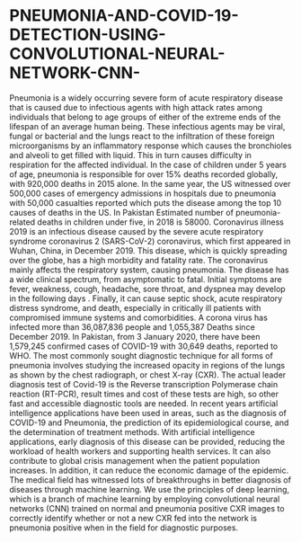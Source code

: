 # PNEUMONIA-AND-COVID-19-DETECTION-USING-CONVOLUTIONAL-NEURAL-NETWORK-CNN-
Pneumonia is a widely occurring severe form of acute respiratory disease that is caused due to infectious agents with high attack rates among individuals that belong to age groups of either of the extreme ends of the lifespan of an average human being. These infectious agents may be viral, fungal or bacterial and the lungs react to the infiltration of these foreign microorganisms by an inflammatory response which causes the bronchioles and alveoli to get filled with liquid. This in turn causes difficulty in respiration for the affected individual. In the case of children under 5 years of age, pneumonia is responsible for over 15% deaths recorded globally, with 920,000 deaths in 2015 alone. In the same year, the US witnessed over 500,000 cases of emergency admissions in hospitals due to pneumonia with 50,000 casualties reported which puts the disease among the top 10 causes of deaths in the US. In Pakistan Estimated number of pneumonia-related deaths in children under five, in 2018 is 58000.
Coronavirus illness 2019 is an infectious disease caused by the severe acute respiratory syndrome coronavirus 2 (SARS-CoV-2) coronavirus, which first appeared in Wuhan, China, in December 2019. This disease, which is quickly spreading over the globe, has a high morbidity and fatality rate. The coronavirus mainly affects the respiratory system, causing pneumonia. The disease has a wide clinical spectrum, from asymptomatic to fatal. Initial symptoms are fever, weakness, cough, headache, sore throat, and dyspnea may develop in the following days . Finally, it can cause septic shock, acute respiratory distress syndrome, and death, especially in critically ill patients with compromised immune systems and comorbidities. A corona virus has infected more than 36,087,836 people and 1,055,387 Deaths since December 2019. In Pakistan, from 3 January 2020, there have been 1,579,245 confirmed cases of COVID-19 with 30,649 deaths, reported to WHO.
The most commonly sought diagnostic technique for all forms of pneumonia involves studying the increased opacity in regions of the lungs as shown by the chest radiograph, or chest X-ray (CXR).  The actual leader diagnosis test of Covid-19 is the Reverse transcription Polymerase chain reaction (RT-PCR), result times and cost of these tests are high, so other fast and accessible diagnostic tools are needed.
In recent years artificial intelligence applications have been used in areas, such as the diagnosis of COVID-19 and Pneumonia, the prediction of its epidemiological course, and the determination of treatment methods. With artificial intelligence applications, early diagnosis of this disease can be provided, reducing the workload of health workers and supporting health services. It can also contribute to global crisis management when the patient population increases. In addition, it can reduce the economic damage of the epidemic. 
The medical field has witnessed lots of breakthroughs in better diagnosis of diseases through machine learning. We use the principles of deep learning, which is a branch of machine learning by employing convolutional neural networks (CNN) trained on normal and pneumonia positive CXR images to correctly identify whether or not a new CXR fed into the network is pneumonia positive when in the field for diagnostic purposes.
